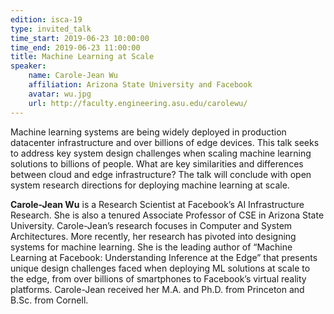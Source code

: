 ```yaml
---
edition: isca-19
type: invited_talk
time_start: 2019-06-23 10:00:00
time_end: 2019-06-23 11:00:00
title: Machine Learning at Scale
speaker:
    name: Carole-Jean Wu
    affiliation: Arizona State University and Facebook
    avatar: wu.jpg
    url: http://faculty.engineering.asu.edu/carolewu/
---
```

Machine learning systems are being widely deployed in production datacenter infrastructure and over billions of edge devices. This talk seeks to address key system design challenges when scaling machine learning solutions to billions of people. What are key similarities and differences between cloud and edge infrastructure? The talk will conclude with open system research directions for deploying machine learning at scale.

**Carole-Jean Wu** is a Research Scientist at Facebook’s AI Infrastructure Research. She is also a tenured Associate Professor of CSE in Arizona State University. Carole-Jean’s research focuses in Computer and System Architectures. More recently, her research has pivoted into designing systems for machine learning. She is the leading author of “Machine Learning at Facebook: Understanding Inference at the Edge” that presents unique design challenges faced when deploying ML solutions at scale to the edge, from over billions of smartphones to Facebook’s virtual reality platforms. Carole-Jean received her M.A. and Ph.D. from Princeton and B.Sc. from Cornell.
